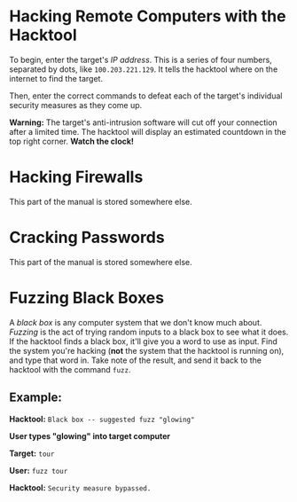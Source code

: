 # Hacking Remote Computers with the Hacktool

To begin, enter the target's *IP address*.  This is a series of four numbers, separated by dots, like `100.203.221.129`.  It tells the hacktool where on the internet to find the target.

Then, enter the correct commands to defeat each of the target's individual security measures as they come up.

**Warning:** The target's anti-intrusion software will cut off your connection after a limited time.  The hacktool will display an estimated countdown in the top right corner.  **Watch the clock!**

# Hacking Firewalls

This part of the manual is stored somewhere else.

# Cracking Passwords

This part of the manual is stored somewhere else.

# Fuzzing Black Boxes

A *black box* is any computer system that we don't know much about.  *Fuzzing* is the act of trying random inputs to a black box to see what it does.  If the hacktool finds a black box, it'll give you a word to use as input.  Find the system you're hacking (**not** the system that the hacktool is running on), and type that word in.  Take note of the result, and send it back to the hacktool with the command `fuzz`.

## Example:

**Hacktool:** `Black box -- suggested fuzz "glowing"`

**User types "glowing" into target computer**

**Target:** `tour`

**User:** `fuzz tour`

**Hacktool:** `Security measure bypassed.`


